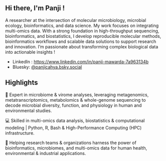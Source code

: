 ## Hi there, I'm Panji !

A researcher at the intersection of molecular microbiology, microbial ecology, bioinformatics, and data science. My work focuses on integrating multi-omics data. With a strong foundation in high-throughput sequencing, bioinformatics, and biostatistics, I develop reproducible molecular methods, bioinformatics workflows and scalable data solutions to support research and innovation. I’m passionate about transforming complex biological data into actionable insights !
- LinkedIn : https://www.linkedin.com/in/panji-mawarda-7a963134b
- Bluesky: [@panjicahya.bsky.social](https://bsky.app/profile/panjicahya.bsky.social)
  
## Highlights
🔬 Expert in microbiome & virome analyses, leveraging metagenomics, metatranscriptomics, metabolomics & whole-genome sequencing to decode microbial diversity, function, and physiology in human and environmental studies.

💻 Skilled in multi-omics data analysis, biostatistics & computational modeling | Python, R, Bash & High-Performance Computing (HPC) infrastructure.

🚀 Helping research teams & organizations harness the power of bioinformatics, microbiomes, and multi-omics data for human health, environmental & industrial applications.

